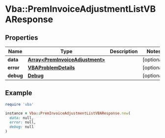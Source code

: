 # Vba::PremInvoiceAdjustmentListVBAResponse

## Properties

| Name | Type | Description | Notes |
| ---- | ---- | ----------- | ----- |
| **data** | [**Array&lt;PremInvoiceAdjustment&gt;**](PremInvoiceAdjustment.md) |  | [optional] |
| **error** | [**VBAProblemDetails**](VBAProblemDetails.md) |  | [optional] |
| **debug** | [**Debug**](Debug.md) |  | [optional] |

## Example

```ruby
require 'vba'

instance = Vba::PremInvoiceAdjustmentListVBAResponse.new(
  data: null,
  error: null,
  debug: null
)
```

